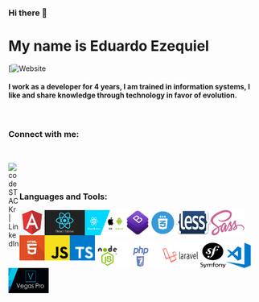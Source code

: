 ### Hi there 👋

# My name is Eduardo Ezequiel

[![Website](ddd)

#### I work as a developer for 4 years, I am trained in information systems, I like and share knowledge through technology in favor of evolution.

<br>

### Connect with me: 

<br>

[<img align="left" alt="codeSTACKr | LinkedIn" width="22px" src="https://cdn.jsdelivr.net/npm/simple-icons@v3/icons/linkedin.svg" />][linkedin] <br><br>

### Languages and Tools:

<img align="left" width="50px" height="50px" src="img/angular.png" />
<img align="left" width="80px" height="50px" src="img/reactjs.png" />
<img align="left" width="80px" height="50px" src="img/reactnative.png" />
<img align="left" width="50px" height="50px" src="img/bootstrap.png" />
<img align="left" width="50px" height="50px" src="img/css.png" />
<img align="left" width="70px" height="50px" src="img/less.png" />
<img align="left" height="50px" src="img/sass.png" />
<img align="left" width="50px" height="50px" src="img/html.png" />
<img align="left" width="50px" height="50px" src="img/js.png" />
<img align="left" width="50px" height="50px" src="img/ts.png" />

<br><br><br>

<img align="left" width="50px" height="50px" src="img/node.png" /> 
<img align="left" width="80px" height="50px" src="img/php.png" />
<img align="left" width="80px" height="50px" src="img/laravel.png" />
<img align="left" width="50px" height="50px" src="img/symfony.png" />
<img align="left" width="50px" height="50px" src="img/vscode.png" />
<img align="left" width="80px" height="50px" src="img/vegas.png" />

<br><br><br>

[linkedin]: https://www.linkedin.com/in/eduardo-ezequiel-371a8b145/
